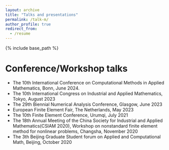 ```yaml
---
layout: archive
title: "Talks and presentations"
permalink: /talk-m/
author_profile: true
redirect_from:
  - /resume
---
```


{% include base_path %}

Conference/Workshop talks
======
* The 10th International Conference on Computational Methods in Applied Mathematics, Bonn, June 2024.
* The 10th International Congress on Industrial and Applied Mathematics, Tokyo, August 2023
* The 29th Biennial Numerical Analysis Conference, Glasgow, June 2023
* European Finite Element Fair, The Netherlands, May 2023
* The 10th Finite Element Conference, Urumqi, July 2021
* The 18th Annual Meeting of the China Society for Industrial and Applied Mathematics(CSIAM 2020), Workshop on nonstandard finite element method for nonlinear problems, Changsha, November 2020
* The 3th Beijing Graduate Student forum on Applied and Computational Math, Beijing, October 2020
